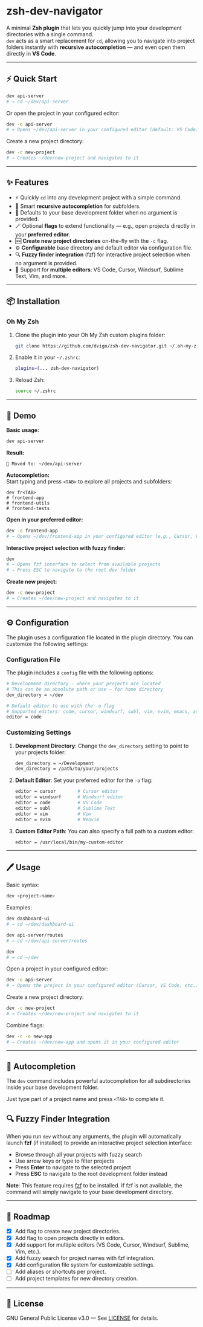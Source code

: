 # zsh-dev-navigator

A minimal **Zsh plugin** that lets you quickly jump into your development directories with a single command.  
`dev` acts as a smart replacement for `cd`, allowing you to navigate into project folders instantly with **recursive autocompletion** — and even open them directly in **VS Code**.

---

## ⚡ Quick Start

```bash
dev api-server
# → cd ~/dev/api-server
```

Or open the project in your configured editor:

```bash
dev -o api-server
# → Opens ~/dev/api-server in your configured editor (default: VS Code)
```

Create a new project directory:

```bash
dev -c new-project
# → Creates ~/dev/new-project and navigates to it
```

---

## ✨ Features

- ⚡ Quickly `cd` into any development project with a simple command.  
- 📁 Smart **recursive autocompletion** for subfolders.  
- 🧭 Defaults to your base development folder when no argument is provided.  
- 🪄 Optional **flags** to extend functionality — e.g., open projects directly in your **preferred editor**.  
- 🆕 **Create new project directories** on-the-fly with the `-c` flag.  
- ⚙️ **Configurable** base directory and default editor via configuration file.  
- 🔍 **Fuzzy finder integration** (fzf) for interactive project selection when no argument is provided.  
- 🎯 Support for **multiple editors**: VS Code, Cursor, Windsurf, Sublime Text, Vim, and more.  

---

## 📦 Installation

### **Oh My Zsh**

1. Clone the plugin into your Oh My Zsh custom plugins folder:

   ```bash
   git clone https://github.com/dvigo/zsh-dev-navigator.git ~/.oh-my-zsh/custom/plugins/zsh-dev-navigator
   ```

2. Enable it in your `~/.zshrc`:

   ```bash
   plugins=(... zsh-dev-navigator)
   ```

3. Reload Zsh:

   ```bash
   source ~/.zshrc
   ```

---

## 🎥 Demo

**Basic usage:**  
```bash
dev api-server
```

**Result:**  
```
📂 Moved to: ~/dev/api-server
```

**Autocompletion:**  
Start typing and press `<TAB>` to explore all projects and subfolders:

```
dev fr<TAB>
# frontend-app
# frontend-utils
# frontend-tests
```

**Open in your preferred editor:**  
```bash
dev -o frontend-app
# → Opens ~/dev/frontend-app in your configured editor (e.g., Cursor, VS Code, etc.)
```

**Interactive project selection with fuzzy finder:**  
```bash
dev
# → Opens fzf interface to select from available projects
# → Press ESC to navigate to the root dev folder
```

**Create new project:**  
```bash
dev -c new-project
# → Creates ~/dev/new-project and navigates to it
```

---

## ⚙️ Configuration

The plugin uses a configuration file located in the plugin directory. You can customize the following settings:

### Configuration File

The plugin includes a `config` file with the following options:

```bash
# Development directory - where your projects are located
# This can be an absolute path or use ~ for home directory
dev_directory = ~/dev

# Default editor to use with the -o flag
# Supported editors: code, cursor, windsurf, subl, vim, nvim, emacs, atom, webstorm, idea, pycharm
editor = code
```

### Customizing Settings

1. **Development Directory**: Change the `dev_directory` setting to point to your projects folder:
   ```bash
   dev_directory = ~/Development
   dev_directory = /path/to/your/projects
   ```

2. **Default Editor**: Set your preferred editor for the `-o` flag:
   ```bash
   editor = cursor        # Cursor editor
   editor = windsurf      # Windsurf editor  
   editor = code          # VS Code
   editor = subl          # Sublime Text
   editor = vim           # Vim
   editor = nvim          # Neovim
   ```

3. **Custom Editor Path**: You can also specify a full path to a custom editor:
   ```bash
   editor = /usr/local/bin/my-custom-editor
   ```

---

## 🖊️ Usage

Basic syntax:

```bash
dev <project-name>
```

Examples:

```bash
dev dashboard-ui
# → cd ~/dev/dashboard-ui

dev api-server/routes
# → cd ~/dev/api-server/routes

dev
# → cd ~/dev
```

Open a project in your configured editor:

```bash
dev -o api-server
# → Opens the project in your configured editor (Cursor, VS Code, etc.)
```

Create a new project directory:

```bash
dev -c new-project
# → Creates ~/dev/new-project and navigates to it
```

Combine flags:

```bash
dev -c -o new-app
# → Creates ~/dev/new-app and opens it in your configured editor
```

---

## 📌 Autocompletion

The `dev` command includes powerful autocompletion for all subdirectories inside your base development folder.  

Just type part of a project name and press `<TAB>` to complete it.

## 🔍 Fuzzy Finder Integration

When you run `dev` without any arguments, the plugin will automatically launch **fzf** (if installed) to provide an interactive project selection interface:

- Browse through all your projects with fuzzy search
- Use arrow keys or type to filter projects
- Press **Enter** to navigate to the selected project
- Press **ESC** to navigate to the root development folder instead

**Note**: This feature requires [fzf](https://github.com/junegunn/fzf) to be installed. If fzf is not available, the command will simply navigate to your base development directory.

---

## 🔧 Roadmap

- [x] Add flag to create new project directories.  
- [x] Add flag to open projects directly in editors.  
- [x] Add support for multiple editors (VS Code, Cursor, Windsurf, Sublime, Vim, etc.).  
- [x] Add fuzzy search for project names with fzf integration.  
- [x] Add configuration file system for customizable settings.  
- [ ] Add aliases or shortcuts per project.  
- [ ] Add project templates for new directory creation.  

---

## 📜 License

GNU General Public License v3.0 — See [LICENSE](LICENSE) for details.
